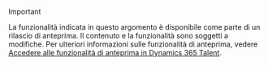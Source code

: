 > [!IMPORTANT]
> La funzionalità indicata in questo argomento è disponibile come parte di un rilascio di anteprima. Il contenuto e la funzionalità sono soggetti a modifiche. Per ulteriori informazioni sulle funzionalità di anteprima, vedere [Accedere alle funzionalità di anteprima in Dynamics 365 Talent](../access-preview-feature.md).
